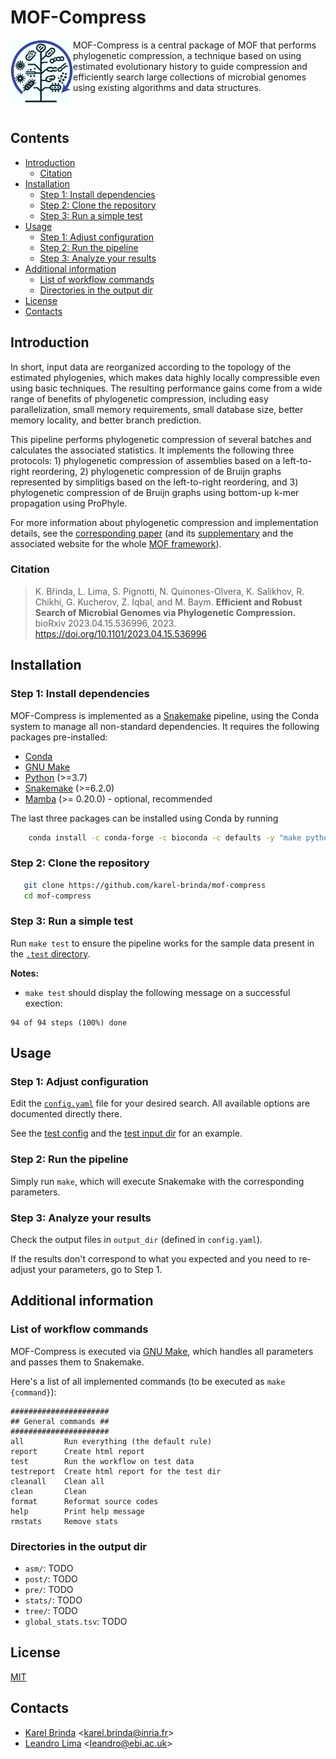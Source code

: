 # MOF-Compress


<p>
<img src="docs/logo.png" align="left" style="width:100px;" />
MOF-Compress is a central package of MOF that performs phylogenetic compression, a technique based
on using estimated evolutionary history to guide compression and efficiently
search large collections of microbial genomes using existing algorithms and
data structures.
</p>

<br />

<h2>Contents</h2>

<!-- vim-markdown-toc GFM -->

* [Introduction](#introduction)
  * [Citation](#citation)
* [Installation](#installation)
  * [Step 1: Install dependencies](#step-1-install-dependencies)
  * [Step 2: Clone the repository](#step-2-clone-the-repository)
  * [Step 3: Run a simple test](#step-3-run-a-simple-test)
* [Usage](#usage)
  * [Step 1: Adjust configuration](#step-1-adjust-configuration)
  * [Step 2: Run the pipeline](#step-2-run-the-pipeline)
  * [Step 3: Analyze your results](#step-3-analyze-your-results)
* [Additional information](#additional-information)
  * [List of workflow commands](#list-of-workflow-commands)
  * [Directories in the output dir](#directories-in-the-output-dir)
* [License](#license)
* [Contacts](#contacts)

<!-- vim-markdown-toc -->


## Introduction

 In short, input data are reorganized according to the topology
of the estimated phylogenies, which makes data highly locally compressible even
using basic techniques. The resulting performance gains come from a wide range of benefits of
phylogenetic compression, including easy parallelization, small memory
requirements, small database size, better memory locality, and better branch
prediction.

This pipeline performs phylogenetic compression of several batches and calculates the
associated statistics. It implements the following three protocols: 1) phylogenetic compression of assemblies based on
a left-to-right reordering, 2) phylogenetic compression of de Bruijn graphs represented by simplitigs based on the
left-to-right reordering, and 3) phylogenetic compression of de Bruijn graphs using bottom-up k-mer propagation using
ProPhyle.

For more information about phylogenetic compression and implementation details, see the [corresponding
paper](https://www.biorxiv.org/content/10.1101/2023.04.15.536996v2) (and its
[supplementary](https://www.biorxiv.org/content/biorxiv/early/2023/04/18/2023.04.15.536996/DC1/embed/media-1.pdf)
and the associated website for the whole [MOF
framework](http://karel-brinda.github.io/mof)).


### Citation

> K. Břinda, L. Lima, S. Pignotti, N. Quinones-Olvera, K. Salikhov, R. Chikhi, G. Kucherov, Z. Iqbal, and M. Baym. **Efficient and Robust Search of Microbial Genomes via Phylogenetic Compression.** bioRxiv 2023.04.15.536996, 2023. https://doi.org/10.1101/2023.04.15.536996


## Installation

### Step 1: Install dependencies

MOF-Compress is implemented as a [Snakemake](https://snakemake.github.io)
pipeline, using the Conda system to manage all non-standard dependencies. It requires the following packages pre-installed:

* [Conda](https://docs.conda.io/en/latest/miniconda.html)
* [GNU Make](https://www.gnu.org/software/make/)
* [Python](https://www.python.org/) (>=3.7)
* [Snakemake](https://snakemake.github.io) (>=6.2.0)
* [Mamba](https://mamba.readthedocs.io/) (>= 0.20.0) - optional, recommended

The last three packages can be installed using Conda by running
```bash
    conda install -c conda-forge -c bioconda -c defaults -y "make python>=3.7" "snakemake>=6.2.0" "mamba>=0.20.0"
```


### Step 2: Clone the repository

```bash
   git clone https://github.com/karel-brinda/mof-compress
   cd mof-compress
```

### Step 3: Run a simple test

Run `make test` to ensure the pipeline works for the sample data present in the [`.test` directory](.test).

**Notes:**
* `make test` should display the following message on a successful exection:
```
94 of 94 steps (100%) done
```

## Usage

### Step 1: Adjust configuration

Edit the [`config.yaml`](config.yaml) file for your desired search. All available options are
documented directly there.

See the [test config](.test/config.yaml) and the [test input dir](.test/resources) for an example.

### Step 2: Run the pipeline

Simply run `make`, which will execute Snakemake with the corresponding parameters.

### Step 3: Analyze your results

Check the output files in `output_dir` (defined in `config.yaml`).

If the results don't correspond to what you expected and you need to re-adjust your parameters, go to Step 1.

## Additional information

### List of workflow commands

MOF-Compress is executed via [GNU Make](https://www.gnu.org/software/make/), which handles all parameters and passes them to Snakemake.

Here's a list of all implemented commands (to be executed as `make {command}`):


```
######################
## General commands ##
######################
all         Run everything (the default rule)
report      Create html report
test        Run the workflow on test data
testreport  Create html report for the test dir
cleanall    Clean all
clean       Clean
format      Reformat source codes
help        Print help message
rmstats     Remove stats
```

### Directories in the output dir

* `asm/`: TODO
* `post/`: TODO
* `pre/`: TODO
* `stats/`: TODO
* `tree/`: TODO
* `global_stats.tsv`: TODO


## License

[MIT](https://github.com/karel-brinda/mof-search/blob/master/LICENSE)

## Contacts

* [Karel Brinda](http://karel-brinda.github.io) \<karel.brinda@inria.fr\>
* [Leandro Lima](https://github.com/leoisl) \<leandro@ebi.ac.uk\>

